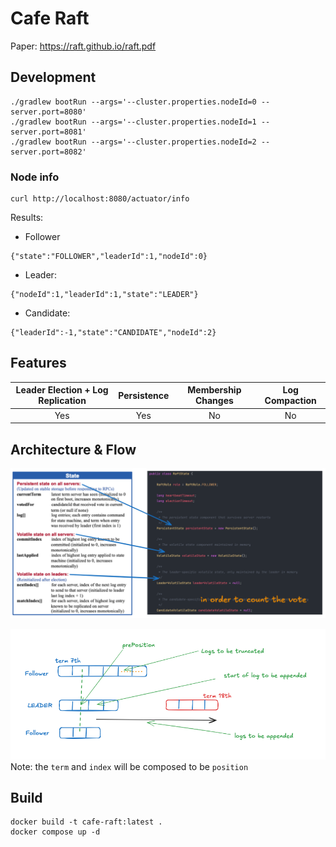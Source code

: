 # Cafe Raft

Paper: https://raft.github.io/raft.pdf

## Development

```shell
./gradlew bootRun --args='--cluster.properties.nodeId=0 --server.port=8080'
./gradlew bootRun --args='--cluster.properties.nodeId=1 --server.port=8081'
./gradlew bootRun --args='--cluster.properties.nodeId=2 --server.port=8082'
```

### Node info

```shell
curl http://localhost:8080/actuator/info
```

Results:
- Follower
```shell
{"state":"FOLLOWER","leaderId":1,"nodeId":0}
```

- Leader:
```shell
{"nodeId":1,"leaderId":1,"state":"LEADER"}
```

- Candidate:
```shell
{"leaderId":-1,"state":"CANDIDATE","nodeId":2}
```

## Features

| Leader Election + Log Replication | Persistence | Membership Changes | Log Compaction |
|:---------------------------------:|:-----------:|:------------------:|:--------------:|
| Yes                               | Yes         | No                 | No             |

## Architecture & Flow

![state-mapping.png](docs/state-mapping.png)

![append-entries.png](docs/append-entries.png)
Note: the `term` and `index` will be composed to be `position`

## Build

```shell
docker build -t cafe-raft:latest .
docker compose up -d
```

